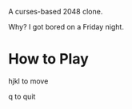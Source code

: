 A curses-based 2048 clone.

Why? I got bored on a Friday night.

# How to Play

hjkl to move

q to quit
